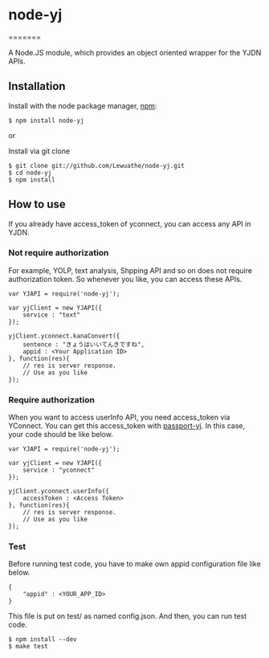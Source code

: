 # node-yj
=======

A Node.JS module, which provides an object oriented wrapper for the YJDN APIs.

## Installation

  Install with the node package manager, [npm](http://npmjs.org/):

    $ npm install node-yj

or

  Install via git clone

    $ git clone git://github.com/Lewuathe/node-yj.git
    $ cd node-yj
    $ npm install

## How to use

If you already have access_token of yconnect, you can access any API in YJDN.

### Not require authorization

For example, YOLP, text analysis, Shpping API and so on does not require authorization 
token. So whenever you like, you can access these APIs.


    var YJAPI = require('node-yj');
	
	var yjClient = new YJAPI({
	    service : "text"
	});

	yjClient.yconnect.kanaConvert({
	    sentence : "きょうはいいてんきですね",
		appid : <Your Application ID>
	}, function(res){
	    // res is server response.
		// Use as you like
	});


### Require authorization

When you want to access userInfo API, you need access_token via YConnect.
You can get this access_token with [passport-yj](https://github.com/Lewuathe/passport-yj).
In this case, your code should be like below.

    var YJAPI = require('node-yj');
	
	var yjClient = new YJAPI({
	    service : "yconnect"
	});

	yjClient.yconnect.userInfo({
	    accessToken : <Access Token>
	}, function(res){
	    // res is server response.
		// Use as you like
	});

### Test 

Before running test code, you have to make own appid configuration file like below.

    {
	    "appid" : <YOUR_APP_ID>
	}

This file is put on test/ as named config.json. And then, you can run test code.


    $ npm install --dev
	$ make test

